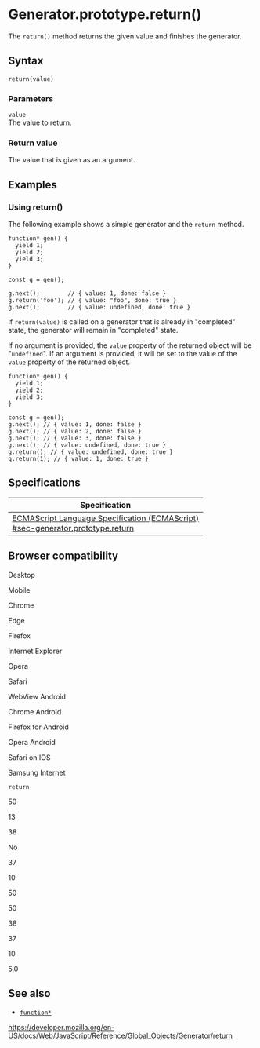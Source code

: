 Generator.prototype.return()
============================

The `return()` method returns the given value and finishes the generator.

Syntax
------

    return(value)

### Parameters

`value`  
The value to return.

### Return value

The value that is given as an argument.

Examples
--------

### Using return()

The following example shows a simple generator and the `return` method.

    function* gen() {
      yield 1;
      yield 2;
      yield 3;
    }

    const g = gen();

    g.next();        // { value: 1, done: false }
    g.return('foo'); // { value: "foo", done: true }
    g.next();        // { value: undefined, done: true }

If `return(value)` is called on a generator that is already in "completed" state, the generator will remain in "completed" state.

If no argument is provided, the `value` property of the returned object will be "`undefined`". If an argument is provided, it will be set to the value of the `value` property of the returned object.

    function* gen() {
      yield 1;
      yield 2;
      yield 3;
    }

    const g = gen();
    g.next(); // { value: 1, done: false }
    g.next(); // { value: 2, done: false }
    g.next(); // { value: 3, done: false }
    g.next(); // { value: undefined, done: true }
    g.return(); // { value: undefined, done: true }
    g.return(1); // { value: 1, done: true }

Specifications
--------------

<table><thead><tr class="header"><th>Specification</th></tr></thead><tbody><tr class="odd"><td><a href="https://tc39.es/ecma262/#sec-generator.prototype.return">ECMAScript Language Specification (ECMAScript)<br />
<span class="small">#sec-generator.prototype.return</span></a></td></tr></tbody></table>

Browser compatibility
---------------------

Desktop

Mobile

Chrome

Edge

Firefox

Internet Explorer

Opera

Safari

WebView Android

Chrome Android

Firefox for Android

Opera Android

Safari on IOS

Samsung Internet

`return`

50

13

38

No

37

10

50

50

38

37

10

5.0

See also
--------

-   [`function*`](../../statements/function*)

<a href="https://developer.mozilla.org/en-US/docs/Web/JavaScript/Reference/Global_Objects/Generator/return" class="_attribution-link">https://developer.mozilla.org/en-US/docs/Web/JavaScript/Reference/Global_Objects/Generator/return</a>
